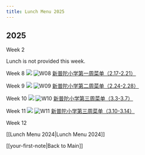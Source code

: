```yaml
---
title: Lunch Menu 2025
---
```


## 2025

Week 2

Lunch is not provided this week.

Week 8
<img src="{{ site.baseurl }}/assets/img/2025/lunch-25-w08.webp"/>
![W08](lunch-25-w08.webp)
[新普陀小学第一周菜单（2.17-2.21）](https://mp.weixin.qq.com/s?__biz=MzAxMzI0NzY3OA==&mid=2653213003&idx=1&sn=0605d31fc9b1e5711779ae1ddc75fa4b&chksm=81f345aa78ba27a4b6d3bada91646b1b50c61450af27868e824881b6402c67849d205f8fe7f1&xtrack=1&scene=0&subscene=7&sessionid=1739590660&clicktime=1739590680&enterid=1739590680&ascene=7&fasttmpl_type=0&fasttmpl_fullversion=7603788-en_US-zip&fasttmpl_flag=0&realreporttime=1739590680432&devicetype=android-33&version=28003857&nettype=cbnet&abtest_cookie=AAACAA%3D%3D&lang=en&session_us=gh_d3b0b79fb296&countrycode=CN&exportkey=n_ChQIAhIQk1cOxckKdGku2Btq19d9TxLjAQIE97dBBAEAAAAAALRwK%2BbUAmoAAAAOpnltbLcz9gKNyK89dVj03O%2BfyvQclP65FkCBxYcYs1rHSu16HnZdFOXRdmZsBy2Gvv%2FXCDT2KG%2BhD6uwYN3jehLe9GJ5E25byApgCUSsf2ZFbLlINBI%2FDG9ElLkR5DeG5uam5JpuZi8d%2BUAy%2F7qVV0buv0taZTjYRX9egehhqWVJCNtlZuAM4Zrqf8kxMB7rukEPfOOI7F9Dq2nWhwOSc0OLYXfUM3tfVVTW9y5sOuDR8lgdrMD4NXzO86Zkwr4lwPN7brnuXMAK9xxH&pass_ticket=LP%2BHWaPQAucIVkWNpoBxSvUm7kVw0JaYFc%2B%2FhT6nlOIql%2BGDvuR7N4o8ELntbAAi&wx_header=3)

Week 9
<img src="{{ site.baseurl }}/assets/img/2025/lunch-25-w09.webp"/>
![W09](lunch-25-w09.webp)
[新普陀小学第二周菜单（2.24-2.28）](https://mp.weixin.qq.com/s?__biz=MzAxMzI0NzY3OA==&mid=2653214343&idx=2&sn=299a6e0afb5161744fe719dfbf4d4bfb&chksm=81ca2aa6fb1a1ee092cea1a89f3d20fcd7d65c147724cb3ecb170ad7196c86d68fcf09eced7c&sessionid=1740642520&scene=126&subscene=90&clicktime=1740642530&enterid=1740642530&ascene=3&fasttmpl_type=0&fasttmpl_fullversion=7621112-zh_CN-zip&fasttmpl_flag=0&realreporttime=1740642530452&devicetype=android-35&version=28003833&nettype=cbnet&abtest_cookie=AAACAA%3D%3D&lang=zh_CN&session_us=gh_d3b0b79fb296&countrycode=CN&exportkey=n_ChQIAhIQyK%2BPUVH6gg%2BIyQPaGu9ThRLmAQIE97dBBAEAAAAAAIXNMRGZ0NkAAAAOpnltbLcz9gKNyK89dVj0z2FTM3IhQASYwvh0HjUtfMGOgAa4h9led4N6Hp9CaUnqN4PNDzJIqKwrvJ%2BtCAh%2BloeI2MNJN7yBgkx%2Fv941FIZ9CD%2B%2FcIYKe827xo62T7WJ%2BUbr02axLZQdvmqwy6eBIo0c8MQOSc%2BngdhPCR2VKo9J1WaPp65m9%2B%2FhWcWDfqIEEQKEV4d9qe9u1feiIPd7EgCy9vgDb9If1fp2nGMLjzeR1Y3CGmqK%2F69YTBS8bTTNeXkvzbQslDbcQFc7F3HI&pass_ticket=rAGEfQoEazqKi0oPnK5WuY7YpnSmSrP5orUHAIyqv7AAMRMq36nVP1v0iceEfTy4&wx_header=3)

Week 10
<img src="{{ site.baseurl }}/assets/img/2025/lunch-25-w10.webp"/>
![W10](lunch-25-w10.webp)
[新普陀小学第三周菜单（3.3-3.7）](https://mp.weixin.qq.com/s?__biz=MzAxMzI0NzY3OA==&mid=2653214530&idx=1&sn=204e35490a6edf68a2015daf41c28442&chksm=81c90737588ebea00c435d5be845132ca5783b955e7a6fd280c51ee165b66ac833e07ec34948&xtrack=1&scene=0&subscene=7&sessionid=1740961665&clicktime=1740961781&enterid=1740961781&ascene=7&fasttmpl_type=0&fasttmpl_fullversion=7622559-zh_CN-zip&fasttmpl_flag=0&realreporttime=1740961781796&devicetype=android-35&version=28003833&nettype=cbnet&abtest_cookie=AAACAA%3D%3D&lang=zh_CN&session_us=gh_d3b0b79fb296&countrycode=CN&exportkey=n_ChQIAhIQ4feDdQABmoOWHSiO39v2ERLmAQIE97dBBAEAAAAAAG7KE9mS1BwAAAAOpnltbLcz9gKNyK89dVj0ky2X6%2F59496QW92p3rRvouP0Xvez0Nk2ZHuq1pyLihCMw6Wmgta%2FftbfjRzqO3w3nr8vpDgpadUL2mgljynEYV7sWKFIZojHMl3%2FagMWOgH6hyl3R%2F0BUmQ%2FuzPUDVrHlWO4otD0wrLmfqZXTQ8QtN00Neo9gTllTDWEKZS9RZRzytyOldySj9CLjddMOk8F%2BHZOPN%2F%2Fl3%2BlDkCg0frwpwAAlJCzrU0NpASxZnyzbYdhGGt14QxrZPmpZw84AGwQ&pass_ticket=coZq8%2FoMjMBaExkIkCikeH8qSGbbWmQb6Q7WYd1H8wShy0HDaUK2NKQbn%2BFybcAv&wx_header=3)

Week 11
<img src="{{ site.baseurl }}/assets/img/2025/lunch-25-w11.png"/>
![W11](lunch-25-w11.png)
[新普陀小学第三周菜单（3.10-3.14）](https://mp.weixin.qq.com/s?__biz=MzAxMzI0NzY3OA==&mid=2653215034&idx=2&sn=a657f9ed18a4e8b492ac8374284611ad&chksm=8187a6dcf0e6420d841d9f3df766669be40fae908b3611ee9da26af3b5ae447baafabde883e3&xtrack=1&scene=90&subscene=93&sessionid=1741571526&flutter_pos=1&clicktime=1741571567&enterid=1741571567&finder_biz_enter_id=4&ranksessionid=1741568369&ascene=56&fasttmpl_type=0&fasttmpl_fullversion=7634029-zh_CN-zip&fasttmpl_flag=0&realreporttime=1741571567412&devicetype=android-35&version=28003833&nettype=cbnet&abtest_cookie=AAACAA%3D%3D&lang=zh_CN&session_us=gh_d3b0b79fb296&countrycode=CN&exportkey=n_ChQIAhIQaenm4A9UpsfSw7lbcwQ1NhLmAQIE97dBBAEAAAAAACrALLT22LUAAAAOpnltbLcz9gKNyK89dVj0VuESWU8CzKgtrVslGfX0Q9GZJ10QvnNx%2Fe7L3aYIaC4K3N7B9IJwAGWrvwevwfn%2BIBr6CvwDDnlVkuBbZsNndsyrQS8dW8T0nn8zSbCUhXJ7JcZWTyZvlD4tt26635MTbhezA8dAtJiiDKs3qTjx9CXd4Y%2FVwCNQ9VlaSVfhyYACabRyo7eYaVpJnQDFUloVl32rn9wMGE%2BHlpqQ02qNrYyKM03e0UkLm%2Bn0pXP0PL66eV4NLeIovc7R9fnhTAsz&pass_ticket=uoIRG1QOSGv0xWYGAILTkUNxHFnw6j5S0scGfiPSqN7U5OA8%2B9oQ1KysQu54wzKv&wx_header=3)

Week 12






[[Lunch Menu 2024|Lunch Menu 2024]]

[[your-first-note|Back to Main]]
